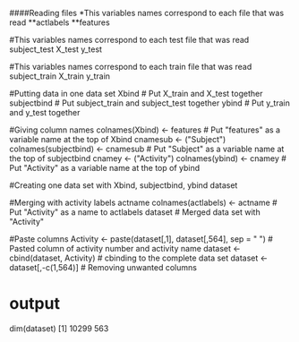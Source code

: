 ####Reading files
*This variables names correspond to each file that was read
**actlabels
**features

#This variables names correspond to each test file that was read
subject_test
X_test
y_test

#This variables names correspond to each train file that was read
subject_train
X_train
y_train

#Putting data in one data set
Xbind # Put X_train and X_test together
subjectbind # Put subject_train and subject_test  together
ybind # Put  y_train and y_test together

#Giving column names
colnames(Xbind) <- features # Put "features" as a variable name at the top of Xbind
cnamesub <- ("Subject")
colnames(subjectbind) <- cnamesub # Put "Subject" as a variable name at the top of subjectbind
cnamey <- ("Activity")
colnames(ybind) <- cnamey # Put "Activity" as a variable name at the top of ybind

#Creating one data set with Xbind, subjectbind, ybind
dataset

#Merging with activity labels
actname
colnames(actlabels) <- actname # Put "Activity" as a name to actlabels
dataset # Merged data set with "Activity"

#Paste columns
Activity <- paste(dataset[,1], dataset[,564], sep = " ") # Pasted column of activity number and activity name
dataset <- cbind(dataset, Activity) # cbinding to the complete data set
dataset <- dataset[,-c(1,564)] # Removing unwanted columns

# output 
dim(dataset)
[1] 10299   563


